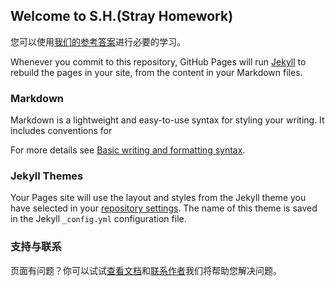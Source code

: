 ## Welcome to S.H.(Stray Homework)

您可以使用[我们的参考答案](https://github.com/CN-Unknown2811270084/CN-Unknown2811270084.github.io/edit/main/README.md)进行必要的学习。

Whenever you commit to this repository, GitHub Pages will run [Jekyll](https://jekyllrb.com/) to rebuild the pages in your site, from the content in your Markdown files.

### Markdown

Markdown is a lightweight and easy-to-use syntax for styling your writing. It includes conventions for


For more details see [Basic writing and formatting syntax](https://docs.github.com/en/github/writing-on-github/getting-started-with-writing-and-formatting-on-github/basic-writing-and-formatting-syntax).

### Jekyll Themes

Your Pages site will use the layout and styles from the Jekyll theme you have selected in your [repository settings](https://github.com/CN-Unknown2811270084/CN-Unknown2811270084.github.io/settings/pages). The name of this theme is saved in the Jekyll `_config.yml` configuration file.

### 支持与联系

页面有问题？你可以试试[查看文档](https://docs.github.com/categories/github-pages-basics/)和[联系作者](https://qm.qq.com/cgi-bin/qm/qr?k=or3V2mvzmci0voRdp6AAv9dDxEu-yGLm&jump_from=webapi)我们将帮助您解决问题。
